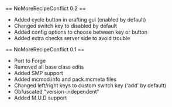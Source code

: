 == NoMoreRecipeConflict 0.2 ==
* Added cycle button in crafting gui (enabled by default)
* Changed switch key to disabled by default
* Added config options to choose between key or button
* Added extra checks server side to avoid trouble

== NoMoreRecipeConflict 0.1 ==
* Port to Forge
* Removed all base class edits
* Added SMP support
* Added mcmod.info and pack.mcmeta files
* Changed left/right keys to custom switch key ('add' by default)
* Obfuscated "version-independent"
* Added M.U.D support